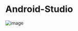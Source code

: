 # Android-Studio

![image](https://github.com/Brayan2687/Android-Studio/assets/128450523/b3e98c95-e667-4f8d-8ab7-9099c49abd5a)
